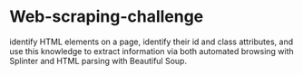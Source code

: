 # Web-scraping-challenge
identify HTML elements on a page, identify their id and class attributes, and use this knowledge to extract information via both automated browsing with Splinter and HTML parsing with Beautiful Soup.
